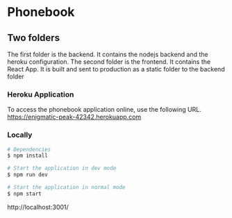 # Phonebook

## Two folders
The first folder is the backend. It contains the nodejs backend and the heroku configuration.
The second folder is the frontend. It contains the React App. It is built and sent to production as a static folder to the backend folder

### Heroku Application
To access the phonebook application online, use the following URL.
https://enigmatic-peak-42342.herokuapp.com

### Locally
```bash
# Dependencies
$ npm install

# Start the application in dev mode
$ npm run dev

# Start the application in normal mode
$ npm start
```

http://localhost:3001/